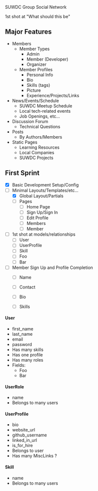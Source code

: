 SUWDC Group Social Network

1st shot at "What should this be"

## Major Features

* Members
    * Member Types
        * Admin
        * Member (Developer)
        * Organizer
    * Member Profiles
        * Personal Info
        * Bio
        * Skills (tags)
        * Picture
        * Experience/Projects/Links
* News/Events/Schedule
    * SUWDC Meetup Schedule
    * Local tech-related events
    * Job Openings, etc...
* Discussion Forum
    * Technical Questions
* Posts
	* By Authors/Members
* Static Pages
	* Learning Resources
	* Local Companies
	* SUWDC Projects


## First Sprint

* [x] Basic Development Setup/Config
* [ ] Minimal Layouts/Templates/etc...
    * [x] Global Layout/Partials
    * [ ] Pages
        * [ ] Home Page
        * [ ] Sign Up/Sign In
        * [ ] Edit Profile
        * [ ] Members
        * [ ] Member
* [ ] 1st shot at models/relationships
    * [ ] User
    * [ ] UserProfile
    * [ ] Skill
    * [ ] Foo
    * [ ] Bar
* [ ] Member Sign Up and Profile Completion
    * [ ] Name
    * [ ] Contact
    * [ ] Bio
    * [ ] Skills


#### User

- first_name
- last_name
- email
- password
- Has many skills
- Has one profile
- Has many roles
- Fields:
    * Foo
    * Bar

#### UserRole

- name
- Belongs to many users

#### UserProfile

- bio
- website_url
- github_username
- linked_in_url
- is_for_hire
- Belongs to user
- Has many MiscLinks ?

#### Skill

- name
- Belongs to many users